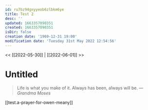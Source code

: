 ```yaml
---
id: ru7bz94gnyyeob6zlbkm6ye
title: Test 2
desc: ''
updated: 1663357090351
created: 1663357090351
isDir: false
creation date: '1969-12-31 19:00'
modification date: 'Tuesday 31st May 2022 12:54:56'
---
```


<< [[2022-05-30]] | [[2022-06-01]] >>

# Untitled

> Life is what you make of it. Always has been, always will be.
> — <cite>Grandma Moses</cite>


[[test.a-prayer-for-owen-meany]]
